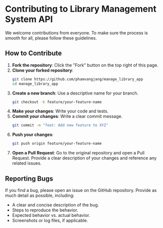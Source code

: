 # Contributing to Library Management System API

We welcome contributions from everyone. To make sure the process is smooth for all, please follow these guidelines.

## How to Contribute

1.  **Fork the repository**: Click the "Fork" button on the top right of this page.
2.  **Clone your forked repository**:
    ```bash
    git clone https://github.com/phamvangjang/manage_library_app
    cd manage_library_app
    ```
3.  **Create a new branch**: Use a descriptive name for your branch.
    ```bash
    git checkout -b feature/your-feature-name
    ```
4.  **Make your changes**: Write your code and tests.
5.  **Commit your changes**: Write a clear commit message.
    ```bash
    git commit -m "feat: Add new feature to XYZ"
    ```
6.  **Push your changes**:
    ```bash
    git push origin feature/your-feature-name
    ```
7.  **Open a Pull Request**: Go to the original repository and open a Pull Request. Provide a clear description of your changes and reference any related issues.

## Reporting Bugs

If you find a bug, please open an issue on the GitHub repository. Provide as much detail as possible, including:
- A clear and concise description of the bug.
- Steps to reproduce the behavior.
- Expected behavior vs. actual behavior.
- Screenshots or log files, if applicable.